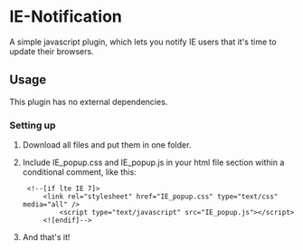 IE-Notification
===============

A simple javascript plugin, which lets you notify IE users that it's time to update their browsers.

## Usage

This plugin has no external dependencies.

### Setting up

1. Download all files and put them in one folder.
    
2. Include IE_popup.css and IE_popup.js in your html file <head> section within a conditional comment, like this:

        <!--[if lte IE 7]>
  		    <link rel="stylesheet" href="IE_popup.css" type="text/css" media="all" />
			    <script type="text/javascript" src="IE_popup.js"></script>
		    <![endif]-->

3. And that's it!